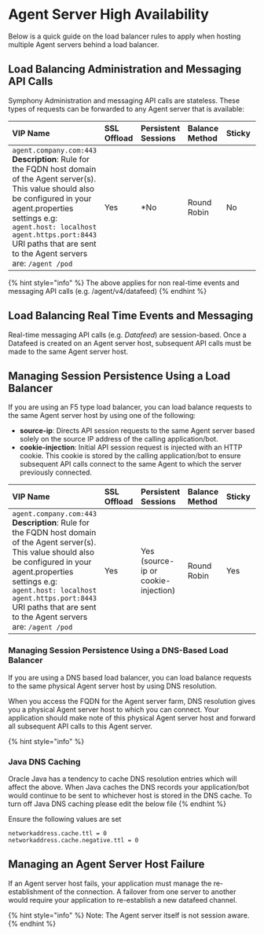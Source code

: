 # Agent Server High Availability

Below is a quick guide on the load balancer rules to apply when hosting multiple Agent servers behind a load balancer.

## Load Balancing Administration and Messaging API Calls

Symphony Administration and messaging API calls are stateless. These types of requests can be forwarded to any Agent server that is available:

| VIP Name | SSL Offload | Persistent Sessions | Balance Method | Sticky | Server List |
| :--- | :--- | :--- | :--- | :--- | :--- |
| `agent.company.com:443`  **Description**: Rule for the FQDN host domain of the Agent server\(s\). This value should also be configured in your agent.properties settings e.g: `agent.host: localhost agent.https.port:8443`  URI paths that are sent to the Agent servers are: `/agent /pod` | Yes | \*No | Round Robin | No | `agent-server1:8443/HTTPS agent-server2:8443/HTTPS`  **Health-Check**: [https://agent-server:8443/agent/v3/HealthCheck](https://agent-server:8443/agent/v3/HealthCheck)  _See_ [_Health Check_](https://developers.symphony.com/restapi/reference#health-check-v3) _endpoint documentation for more details on the payload \(code + message\) received_ |

{% hint style="info" %}
The above applies for non real-time events and messaging API calls \(e.g. /agent/v4/datafeed\)
{% endhint %}

## Load Balancing Real Time Events and Messaging

Real-time messaging API calls \(e.g. _Datafeed_\) are session-based. Once a Datafeed is created on an Agent server host, subsequent API calls must be made to the same Agent server host.

## Managing Session Persistence Using a Load Balancer

If you are using an F5 type load balancer, you can load balance requests to the same Agent server host by using one of the following:

* **source-ip**: Directs API session requests to the same Agent server based solely on the source IP address of the calling application/bot.
* **cookie-injection**: Initial API session request is injected with an HTTP cookie. This cookie is stored by the calling application/bot to ensure subsequent API calls connect to the same Agent to which the server previously connected.

| VIP Name | SSL Offload | Persistent Sessions | Balance Method | Sticky | Server List |
| :--- | :--- | :--- | :--- | :--- | :--- |
| `agent.company.com:443`  **Description**: Rule for the FQDN host domain of the Agent server\(s\). This value should also be configured in your agent.properties settings e.g: `agent.host: localhost agent.https.port:8443`  URI paths that are sent to the Agent servers are: `/agent /pod` | Yes | Yes \(source-ip or cookie-injection\) | Round Robin | Yes | `agent-server1:8443/HTTPS agent-server2:8443/HTTPS`  **Health-Check**: [https://agent-server:8443/agent/v3/HealthCheck](https://agent-server:8443/agent/v3/HealthCheck)  _See_ [_Health Check_](https://developers.symphony.com/restapi/reference#health-check-v3) _endpoint documentation for more details on the payload \(code + message\) received_ |

### Managing Session Persistence Using a DNS-Based Load Balancer

If you are using a DNS based load balancer, you can load balance requests to the same physical Agent server host by using DNS resolution.

When you access the FQDN for the Agent server farm, DNS resolution gives you a physical Agent server host to which you can connect. Your application should make note of this physical Agent server host and forward all subsequent API calls to this Agent server.

{% hint style="info" %}
### Java DNS Caching 

Oracle Java has a tendency to cache DNS resolution entries which will affect the above. When Java caches the DNS records your application/bot would continue to be sent to whichever host is stored in the DNS cache. To turn off Java DNS caching please edit the below file
{% endhint %}

Ensure the following values are set

```text
networkaddress.cache.ttl = 0
networkaddress.cache.negative.ttl = 0
```

## Managing an Agent Server Host Failure

If an Agent server host fails, your application must manage the re-establishment of the connection. A failover from one server to another would require your application to re-establish a new datafeed channel.

{% hint style="info" %}
Note: The Agent server itself is not session aware.
{% endhint %}



